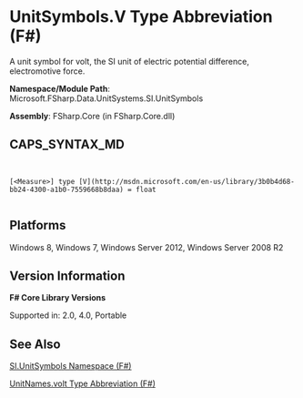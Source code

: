 # UnitSymbols.V Type Abbreviation (F#)

A unit symbol for volt, the SI unit of electric potential difference, electromotive force.

**Namespace/Module Path**: Microsoft.FSharp.Data.UnitSystems.SI.UnitSymbols

**Assembly**: FSharp.Core (in FSharp.Core.dll)


## CAPS_SYNTAX_MD



```


[<Measure>] type [V](http://msdn.microsoft.com/en-us/library/3b0b4d68-bb24-4300-a1b0-7559668b8daa) = float


```



## Platforms
Windows 8, Windows 7, Windows Server 2012, Windows Server 2008 R2


## Version Information
**F# Core Library Versions**

Supported in: 2.0, 4.0, Portable




## See Also
[SI.UnitSymbols Namespace &#40;F&#35;&#41;](SI.UnitSymbols+Namespace+%28F%23%29.md)

[UnitNames.volt Type Abbreviation &#40;F&#35;&#41;](UnitNames.volt+Type+Abbreviation+%28F%23%29.md)

